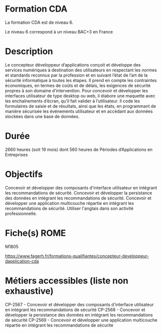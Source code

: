 # Formation CDA

La formation CDA est de niveau 6.

Le niveau 6 correspond à un niveau BAC+3 en France

# Description

Le concepteur développeur d’applications conçoit et développe des services numériques à
destination des utilisateurs en respectant les normes et standards reconnus par la profession
et en suivant l’état de l’art de la sécurité informatique à toutes les étapes. Il prend en compte
les contraintes économiques, en termes de coûts et de délais, les exigences de sécurité
propres à son domaine d’intervention. Pour concevoir et développer les interfaces utilisateur
de type desktop ou web, il élabore une maquette avec les enchaînements d’écran, qu’il fait
valider à l’utilisateur. Il code les formulaires de saisie et de résultats, ainsi que les états, en
programmant de manière sécurisée les événements utilisateur et en accédant aux données
stockées dans une base de données.

# Durée

2660 heures (soit 19 mois) dont 560 heures de Périodes d’Applications en Entreprises

# Objectifs

Concevoir et développer des composants d'interface utilisateur en intégrant les recommandations de sécurité.
Concevoir et développer la persistance des données en intégrant les recommandations de sécurité.
Concevoir et développer une application multicouche répartie en intégrant les recommandations de sécurité. 
Utiliser l'anglais dans son activité professionnelle.

# Fiche(s) ROME

M1805

https://www.fagerh.fr/formations-qualifiantes/concepteur-developpeur-dapplication-cda

# Métiers accessibles (liste non exhaustive)

CP-2567 - Concevoir et développer des composants d'interface utilisateur en intégrant les recommandations de sécurité
CP-2568 - Concevoir et développer la persistance des données en intégrant les recommandations de sécurité
CP-2569 - Concevoir et développer une application multicouche répartie en intégrant les recommandations de sécurite